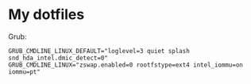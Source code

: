 # My dotfiles

Grub:
```
GRUB_CMDLINE_LINUX_DEFAULT="loglevel=3 quiet splash snd_hda_intel.dmic_detect=0"
GRUB_CMDLINE_LINUX="zswap.enabled=0 rootfstype=ext4 intel_iommu=on iommu=pt"
```
